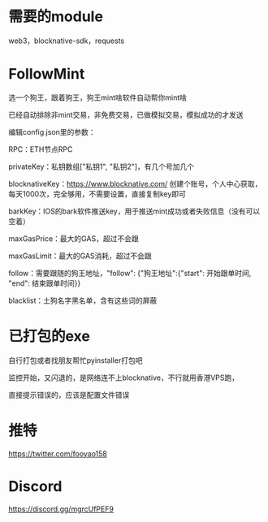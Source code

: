 # 需要的module
web3，blocknative-sdk，requests


# FollowMint

选一个狗王，跟着狗王，狗王mint啥软件自动帮你mint啥

已经自动排除非mint交易，非免费交易，已做模拟交易，模拟成功的才发送


编辑config.json里的参数：

RPC：ETH节点RPC

privateKey：私钥数组["私钥1", "私钥2"]，有几个号加几个

blocknativeKey：https://www.blocknative.com/  创建个账号，个人中心获取，每天1000次，完全够用，不需要设置，直接复制key即可

barkKey：IOS的bark软件推送key，用于推送mint成功或者失败信息（没有可以空着）

maxGasPrice：最大的GAS，超过不会跟

maxGasLimit：最大的GAS消耗，超过不会跟

follow：需要跟随的狗王地址，"follow": {"狗王地址":{"start": 开始跟单时间, "end": 结束跟单时间}}

blacklist：土狗名字黑名单，含有这些词的屏蔽

# 已打包的exe
自行打包或者找朋友帮忙pyinstaller打包吧

监控开始，又闪退的，是网络连不上blocknative，不行就用香港VPS跑，

直接提示错误的，应该是配置文件错误

# 推特
https://twitter.com/fooyao158

# Discord

https://discord.gg/mgrcUfPEF9



